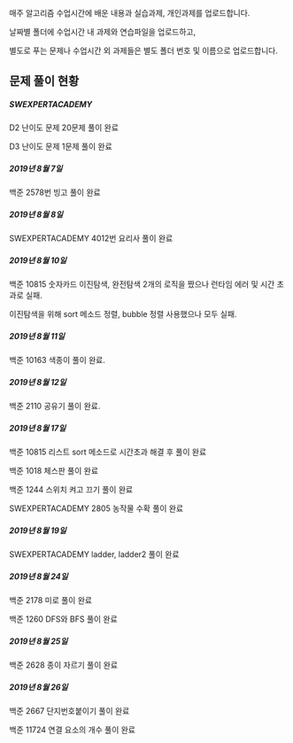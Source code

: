 매주 알고리즘 수업시간에 배운 내용과 실습과제, 개인과제를 업로드합니다.

날짜별 폴더에 수업시간 내 과제와 연습파일을 업로드하고,

별도로 푸는 문제나 수업시간 외 과제들은 별도 폴더 번호 및 이름으로 업로드합니다.



## 문제 풀이 현황

##### SWEXPERTACADEMY 

D2 난이도 문제 20문제 풀이 완료

D3 난이도 문제 1문제 풀이 완료 

##### 2019년 8월 7일

백준  2578번 빙고 풀이 완료

##### 2019년 8월 8일

SWEXPERTACADEMY 4012번 요리사 풀이 완료

##### 2019년 8월 10일

백준 10815 숫자카드 이진탐색, 완전탐색 2개의 로직을 짰으나 런타임 에러 및 시간 초과로 실패.

이진탐색을 위해 sort 메소드 정렬, bubble 정렬 사용했으나 모두 실패.

##### 2019년 8월 11일

백준 10163 색종이 풀이 완료.

##### 2019년 8월 12일

백준 2110 공유기 풀이 완료.

##### 2019년 8월 17일

백준 10815 리스트 sort 메소드로 시간초과 해결 후 풀이 완료

백준 1018 체스판 풀이 완료

백준 1244 스위치 켜고 끄기 풀이 완료

SWEXPERTACADEMY 2805 농작물 수확 풀이 완료

##### 2019년 8월 19일

SWEXPERTACADEMY ladder, ladder2 풀이 완료

##### 2019년 8월 24일

백준 2178 미로 풀이 완료

백준 1260 DFS와 BFS 풀이 완료

##### 2019년 8월 25일

백준 2628 종이 자르기 풀이 완료

##### 2019년 8월 26일

백준 2667 단지번호붙이기 풀이 완료

백준 11724 연결 요소의 개수 풀이 완료
